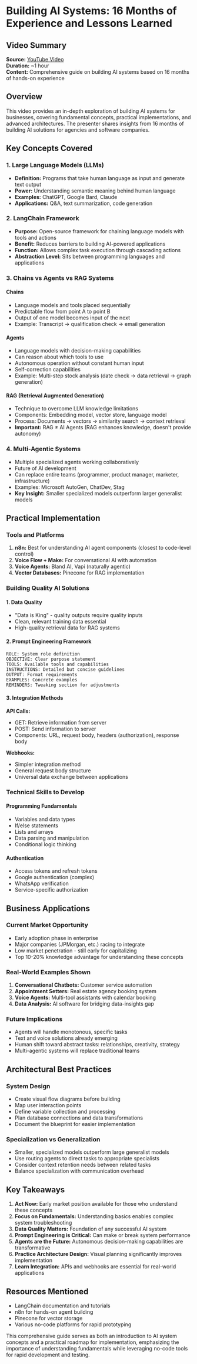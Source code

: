 # Building AI Systems: 16 Months of Experience and Lessons Learned

## Video Summary
**Source:** [YouTube Video](https://www.youtube.com/watch?v=AWQ6DaCy46U)  
**Duration:** ~1 hour  
**Content:** Comprehensive guide on building AI systems based on 16 months of hands-on experience

## Overview
This video provides an in-depth exploration of building AI systems for businesses, covering fundamental concepts, practical implementations, and advanced architectures. The presenter shares insights from 16 months of building AI solutions for agencies and software companies.

## Key Concepts Covered

### 1. Large Language Models (LLMs)
- **Definition:** Programs that take human language as input and generate text output
- **Power:** Understanding semantic meaning behind human language
- **Examples:** ChatGPT, Google Bard, Claude
- **Applications:** Q&A, text summarization, code generation

### 2. LangChain Framework
- **Purpose:** Open-source framework for chaining language models with tools and actions
- **Benefit:** Reduces barriers to building AI-powered applications
- **Function:** Allows complex task execution through cascading actions
- **Abstraction Level:** Sits between programming languages and applications

### 3. Chains vs Agents vs RAG Systems

#### Chains
- Language models and tools placed sequentially
- Predictable flow from point A to point B
- Output of one model becomes input of the next
- Example: Transcript → qualification check → email generation

#### Agents
- Language models with decision-making capabilities
- Can reason about which tools to use
- Autonomous operation without constant human input
- Self-correction capabilities
- Example: Multi-step stock analysis (date check → data retrieval → graph generation)

#### RAG (Retrieval Augmented Generation)
- Technique to overcome LLM knowledge limitations
- Components: Embedding model, vector store, language model
- Process: Documents → vectors → similarity search → context retrieval
- **Important:** RAG ≠ AI Agents (RAG enhances knowledge, doesn't provide autonomy)

### 4. Multi-Agentic Systems
- Multiple specialized agents working collaboratively
- Future of AI development
- Can replace entire teams (programmer, product manager, marketer, infrastructure)
- Examples: Microsoft AutoGen, ChatDev, Stag
- **Key Insight:** Smaller specialized models outperform larger generalist models

## Practical Implementation

### Tools and Platforms
1. **n8n:** Best for understanding AI agent components (closest to code-level control)
2. **Voice Flow + Make:** For conversational AI with automation
3. **Voice Agents:** Bland AI, Vapi (naturally agentic)
4. **Vector Databases:** Pinecone for RAG implementation

### Building Quality AI Solutions

#### 1. Data Quality
- "Data is King" - quality outputs require quality inputs
- Clean, relevant training data essential
- High-quality retrieval data for RAG systems

#### 2. Prompt Engineering Framework
```
ROLE: System role definition
OBJECTIVE: Clear purpose statement
TOOLS: Available tools and capabilities
INSTRUCTIONS: Detailed but concise guidelines
OUTPUT: Format requirements
EXAMPLES: Concrete examples
REMINDERS: Tweaking section for adjustments
```

#### 3. Integration Methods

**API Calls:**
- GET: Retrieve information from server
- POST: Send information to server
- Components: URL, request body, headers (authorization), response body

**Webhooks:**
- Simpler integration method
- General request body structure
- Universal data exchange between applications

### Technical Skills to Develop

#### Programming Fundamentals
- Variables and data types
- If/else statements
- Lists and arrays
- Data parsing and manipulation
- Conditional logic thinking

#### Authentication
- Access tokens and refresh tokens
- Google authentication (complex)
- WhatsApp verification
- Service-specific authorization

## Business Applications

### Current Market Opportunity
- Early adoption phase in enterprise
- Major companies (JPMorgan, etc.) racing to integrate
- Low market penetration - still early for capitalizing
- Top 10-20% knowledge advantage for understanding these concepts

### Real-World Examples Shown
1. **Conversational Chatbots:** Customer service automation
2. **Appointment Setters:** Real estate agency booking system
3. **Voice Agents:** Multi-tool assistants with calendar booking
4. **Data Analysis:** AI software for bridging data-insights gap

### Future Implications
- Agents will handle monotonous, specific tasks
- Text and voice solutions already emerging
- Human shift toward abstract tasks: relationships, creativity, strategy
- Multi-agentic systems will replace traditional teams

## Architectural Best Practices

### System Design
- Create visual flow diagrams before building
- Map user interaction points
- Define variable collection and processing
- Plan database connections and data transformations
- Document the blueprint for easier implementation

### Specialization vs Generalization
- Smaller, specialized models outperform large generalist models
- Use routing agents to direct tasks to appropriate specialists
- Consider context retention needs between related tasks
- Balance specialization with communication overhead

## Key Takeaways

1. **Act Now:** Early market position available for those who understand these concepts
2. **Focus on Fundamentals:** Understanding basics enables complex system troubleshooting
3. **Data Quality Matters:** Foundation of any successful AI system
4. **Prompt Engineering is Critical:** Can make or break system performance
5. **Agents are the Future:** Autonomous decision-making capabilities are transformative
6. **Practice Architecture Design:** Visual planning significantly improves implementation
7. **Learn Integration:** APIs and webhooks are essential for real-world applications

## Resources Mentioned
- LangChain documentation and tutorials
- n8n for hands-on agent building
- Pinecone for vector storage
- Various no-code platforms for rapid prototyping

This comprehensive guide serves as both an introduction to AI system concepts and a practical roadmap for implementation, emphasizing the importance of understanding fundamentals while leveraging no-code tools for rapid development and testing.
